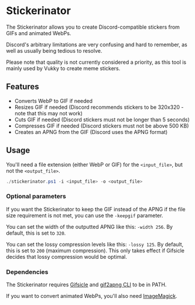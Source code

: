 # Stickerinator

The Stickerinator allows you to create Discord-compatible stickers from GIFs and animated WebPs.

Discord's arbitrary limitations are very confusing and hard to remember, as well as usually being tedious to resolve.

Please note that quality is not currently considered a priority, as this tool is mainly used by Vukky to create meme stickers.

## Features

* Converts WebP to GIF if needed
* Resizes GIF if needed (Discord recommends stickers to be 320x320 - note that this may not work)
* Cuts GIF if needed (Discord stickers must not be longer than 5 seconds)
* Compresses GIF if needed (Discord stickers must not be above 500 KB)
* Creates an APNG from the GIF (Discord uses the APNG format)

## Usage

You'll need a file extension (either WebP or GIF) for the `<input_file>`, but not the `<output_file>`.

```powershell
./stickerinator.ps1 -i <input_file> -o <output_file>
```

### Optional parameters

If you want the Stickerinator to keep the GIF instead of the APNG if the file size requirement is not met, you can use the `-keepgif` parameter.

You can set the width of the outputted APNG like this: `-width 256`. By default, this is set to `320`.

You can set the lossy compression levels like this: `-lossy 125`. By default, this is set to `200` (maximum compression). This only takes effect if Gifsicle decides that lossy compression would be optimal.

### Dependencies

The Stickerinator requires [Gifsicle](http://www.lcdf.org/gifsicle/) and [gif2apng CLI](https://sourceforge.net/projects/gif2apng/files/) to be in PATH.

If you want to convert animated WebPs, you'll also need [ImageMagick](https://imagemagick.org).
